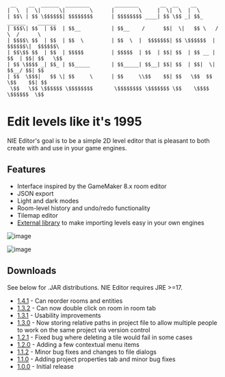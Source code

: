 ```
 __    __  ______  ________        ________       __  __    __                         
|  \  |  \|      \|        \      |        \     |  \|  \  |  \                        
| $$\ | $$ \$$$$$$| $$$$$$$$      | $$$$$$$$ ____| $$ \$$ _| $$_     ______    ______  
| $$$\| $$  | $$  | $$__          | $$__    /      $$|  \|   $$ \   /      \  /      \ 
| $$$$\ $$  | $$  | $$  \         | $$  \  |  $$$$$$$| $$ \$$$$$$  |  $$$$$$\|  $$$$$$\
| $$\$$ $$  | $$  | $$$$$         | $$$$$  | $$  | $$| $$  | $$ __ | $$  | $$| $$   \$$
| $$ \$$$$ _| $$_ | $$_____       | $$_____| $$__| $$| $$  | $$|  \| $$__/ $$| $$      
| $$  \$$$|   $$ \| $$     \      | $$     \\$$    $$| $$   \$$  $$ \$$    $$| $$      
 \$$   \$$ \$$$$$$ \$$$$$$$$       \$$$$$$$$ \$$$$$$$ \$$    \$$$$   \$$$$$$  \$$      
```

# Edit levels like it's 1995

NIE Editor's goal is to be a simple 2D level editor that is pleasant to both create with and use in your game engines.

## Features
* Interface inspired by the GameMaker 8.x room editor
* JSON export
* Light and dark modes
* Room-level history and undo/redo functionality
* Tilemap editor
* [External library](https://github.com/retrogamer500/nie-editor-importer) to make importing levels easy in your own engines

![image](https://github.com/retrogamer500/nie-editor/assets/48998885/90bbf604-db6d-43c8-b47b-7c6fe6f476de)

![image](https://github.com/retrogamer500/nie-editor/assets/48998885/742aa168-92b0-46d3-861b-7f5d9744edbd)


## Downloads

See below for .JAR distributions. NIE Editor requires JRE >=17.

* [1.4.1](https://github.com/retrogamer500/nie-editor/releases/download/1.4.1/nie-editor-1.4.1.zip) - Can reorder rooms and entities
* [1.3.2](https://github.com/retrogamer500/nie-editor/releases/download/1.3.2/nie-editor-1.3.2.zip) - Can now double click on room in room tab
* [1.3.1](https://github.com/retrogamer500/nie-editor/releases/download/1.3.1/nie-editor-1.3.1.zip) - Usability improvements
* [1.3.0](https://github.com/retrogamer500/nie-editor/releases/download/1.3.0/nie-editor-1.3.0.zip) - Now storing relative paths in project file to allow multiple people to work on the same project via version control
* [1.2.1](https://github.com/retrogamer500/nie-editor/releases/download/1.2.1/nie-editor-1.2.1.zip) - Fixed bug where deleting a tile would fail in some cases
* [1.2.0](https://github.com/retrogamer500/nie-editor/releases/download/1.2.0/nie-editor-1.2.0.zip) - Adding a few contextual menu items
* [1.1.2](https://github.com/retrogamer500/nie-editor/releases/download/1.1.2/nie-editor-1.1.2.zip) - Minor bug fixes and changes to file dialogs
* [1.1.0](https://github.com/retrogamer500/nie-editor/releases/download/1.1.0/nie-editor-1.1.0.zip) - Adding project properties tab and minor bug fixes
* [1.0.0](https://github.com/retrogamer500/nie-editor/releases/download/1.0.0/nie-editor-1.0.0.zip) - Initial release
